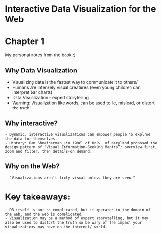 # Interactive Data Visualization for the Web
# Chapter 1
My personal notes from the book :)

## Why Data Visualization
 - Visualizing data is the fastest way to communicate it to others/
 - Humans are intensely visual creatures (even young children can interpret bar charts)
 - Data Visualization - expert storytelling
 - Warning: Visualization like words, can be used to lie, mislead, or distort the truth!

## Why interactive?
    - Dynamic, interactive visualizations can empower people to explroe the data for themselves.
    - History: Ben Shneiderman (in 1996) of Univ. of Maryland proposed the design pattern of “Visual Information-Seeking Mantra”: overview first, zoom and filter, then details-on demand.

## Why on the Web?
    - "Visualizations aren't truly visual unless they are seen."

# Key takeaways:
    - D3 itself is not so complicated, but it operates in the domain of the web, and the web is complicated.
    - Visualization may be a method of expert storytelling, but it may also be used to distort the truth so be wary of the impact your visualizations may have on the internet/ world.
